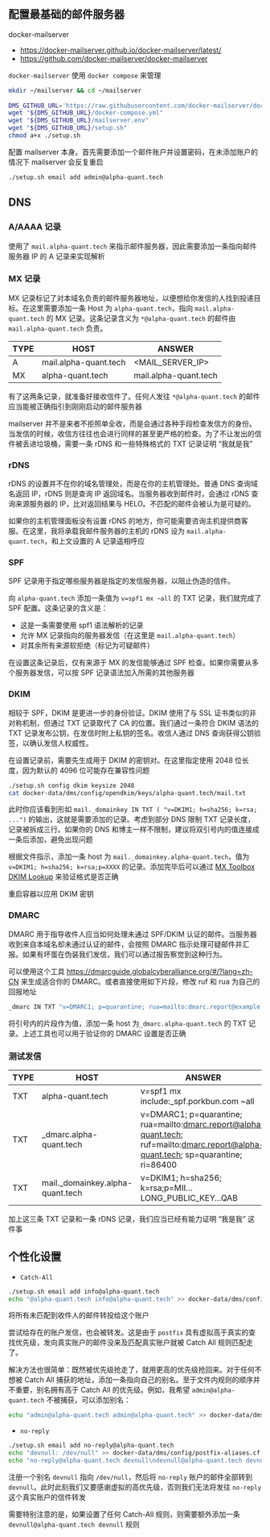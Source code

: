 ## 配置最基础的邮件服务器

docker-mailserver

- <https://docker-mailserver.github.io/docker-mailserver/latest/>
- <https://github.com/docker-mailserver/docker-mailserver>

`docker-mailserver` 使用 `docker compose` 来管理

```bash
mkdir ~/mailserver && cd ~/mailserver
 
DMS_GITHUB_URL='https://raw.githubusercontent.com/docker-mailserver/docker-mailserver/master'
wget "${DMS_GITHUB_URL}/docker-compose.yml"
wget "${DMS_GITHUB_URL}/mailserver.env"
wget "${DMS_GITHUB_URL}/setup.sh"
chmod a+x ./setup.sh
```

配置 mailserver 本身。首先需要添加一个邮件账户并设置密码，在未添加账户的情况下 mailserver 会反复重启

```bash
./setup.sh email add admin@alpha-quant.tech
```

## DNS

### A/AAAA 记录

使用了 `mail.alpha-quant.tech` 来指示邮件服务器，因此需要添加一条指向邮件服务器 IP 的 A 记录来实现解析

### MX 记录

MX 记录标记了对本域名负责的邮件服务器地址，以便想给你发信的人找到投递目标。在这里需要添加一条 Host 为 `alpha-quant.tech`，指向 `mail.alpha-quant.tech` 的 MX 记录。这条记录含义为 `*@alpha-quant.tech` 的邮件由 `mail.alpha-quant.tech` 负责。

| TYPE | HOST                  | ANSWER                |
| ---- | --------------------- | --------------------- |
| A    | mail.alpha-quant.tech | <MAIL_SERVER_IP>      |
| MX   | alpha-quant.tech      | mail.alpha-quant.tech |

有了这两条记录，就准备好接收信件了。任何人发往 `*@alpha-quant.tech` 的邮件应当能被正确指引到刚刚启动的邮件服务器

mailserver 并不是来者不拒照单全收，而是会通过各种手段检查发信方的身份。当发信的时候，收信方往往也会进行同样的甚至更严格的检查。为了不让发出的信件被丢进垃圾桶，需要一条 rDNS 和一些特殊格式的 TXT 记录证明 “我就是我”

### rDNS

rDNS 的设置并不在你的域名管理处，而是在你的主机管理处。普通 DNS 查询域名返回 IP，rDNS 则是查询 IP 返回域名。当服务器收到邮件时，会通过 rDNS 查询来源服务器的 IP，比对返回结果与 HELO。不匹配的邮件会被认为是可疑的。

如果你的主机管理面板没有设置 rDNS 的地方，你可能需要咨询主机提供商客服。在这里，我将承载我邮件服务器的主机的 rDNS 设为 `mail.alpha-quant.tech`，和上文设置的 A 记录遥相呼应

### SPF

SPF 记录用于指定哪些服务器是指定的发信服务器，以阻止伪造的信件。

向 `alpha-quant.tech` 添加一条值为 `v=spf1 mx ~all` 的 TXT 记录，我们就完成了 SPF 配置。这条记录的含义是：

- 这是一条需要使用 spf1 语法解析的记录
- 允许 MX 记录指向的服务器发信（在这里是 `mail.alpha-quant.tech`）
- 对其余所有来源软拒绝（标记为可疑邮件）

在设置这条记录后，仅有来源于 MX 的发信能够通过 SPF 检查。如果你需要从多个服务器发信，可以按 SPF 记录语法加入所需的其他服务器

### DKIM

相较于 SPF，DKIM 是更进一步的身份验证。DKIM 使用了与 SSL 证书类似的非对称机制，但通过 TXT 记录取代了 CA 的位置。我们通过一条符合 DKIM 语法的 TXT 记录发布公钥，在发信时附上私钥的签名。收信人通过 DNS 查询获得公钥验签，以确认发信人权威性。

在设置记录前，需要先生成用于 DKIM 的密钥对。在这里指定使用 2048 位长度，因为默认的 4096 位可能存在兼容性问题

```bash
./setup.sh config dkim keysize 2048
cat docker-data/dms/config/opendkim/keys/alpha-quant.tech/mail.txt
```

此时你应该看到形如 `mail._domainkey IN TXT ( "v=DKIM1; h=sha256; k=rsa; ...")` 的输出，这就是需要添加的记录。考虑到部分 DNS 限制 TXT 记录长度，记录被拆成三行。如果你的 DNS 和博主一样不限制，建议将双引号内的值连接成一条后添加，避免出现问题

根据文件指示，添加一条 host 为 `mail._domainkey.alpha-quant.tech`，值为 `v=DKIM1; h=sha256; k=rsa;p=XXXX` 的记录。添加完毕后可以通过 [MX Toolbox DKIM Lookup](https://mxtoolbox.com/dkim.aspx) 来验证格式是否正确

重启容器以应用 DKIM 密钥

### DMARC

DMARC 用于指导收件人应当如何处理未通过 SPF/DKIM 认证的邮件。当服务器收到来自本域名却未通过认证的邮件，会按照 DMARC 指示处理可疑邮件并汇报。如果有坏蛋在伪装我们发信，我们可以通过报告察觉到这种行为。

可以使用这个工具 <https://dmarcguide.globalcyberalliance.org/#/?lang=zh-CN> 来生成适合你的 DMARC。或者直接使用如下片段，修改 ruf 和 rua 为自己的回报地址

```bash
_dmarc IN TXT "v=DMARC1; p=quarantine; rua=mailto:dmarc.report@example.com; ruf=mailto:dmarc.report@example.com; fo=0; adkim=r; aspf=r; pct=100; rf=afrf; ri=86400; sp=quarantine"
```

将引号内的片段作为值，添加一条 host 为`_dmarc.alpha-quant.tech` 的 TXT 记录。上述工具也可以用于验证你的 DMARC 设置是否正确

### 测试发信

| TYPE | HOST                             | ANSWER                                                       |
| ---- | -------------------------------- | ------------------------------------------------------------ |
| TXT  | alpha-quant.tech                 | v=spf1 mx include:_spf.porkbun.com ~all                      |
| TXT  | _dmarc.alpha-quant.tech          | v=DMARC1; p=quarantine; rua=mailto:dmarc.report@alpha-quant.tech; ruf=mailto:dmarc.report@alpha-quant.tech; sp=quarantine; ri=86400 |
| TXT  | mail._domainkey.alpha-quant.tech | v=DKIM1; h=sha256; k=rsa;p=MII…LONG_PUBLIC_KEY…QAB           |

加上这三条 TXT 记录和一条 rDNS 记录，我们应当已经有能力证明 “我是我” 这件事

## 个性化设置

- `Catch-All`

```bash
./setup.sh email add info@alpha-quant.tech
echo "@alpha-quant.tech info@alpha-quant.tech" >> docker-data/dms/config/postfix-virtual.cf
```

将所有未匹配到收件人的邮件转投给这个账户

尝试给存在的账户发信，也会被转发。这是由于 `postfix` 具有虚拟高于真实的查找优先级，发向真实账户的邮件没来及匹配真实账户就被 Catch All 规则匹配走了。

解决方法也很简单：既然被优先级抢走了，就用更高的优先级抢回来。对于任何不想被 Catch All 捕获的地址，添加一条指向自己的别名。至于文件内规则的顺序并不重要，别名拥有高于 Catch All 的优先级。例如，我希望 `admin@alpha-quant.tech` 不被捕获，可以添加别名：

```bash
echo "admin@alpha-quant.tech admin@alpha-quant.tech" >> docker-data/dms/config/postfix-virtual.cf
```

- `no-reply`

```bash
./setup.sh email add no-reply@alpha-quant.tech 
echo "devnull: /dev/null" >> docker-data/dms/config/postfix-aliases.cf
echo "no-reply@alpha-quant.tech devnull\ndevnull@alpha-quant.tech devnull" >> docker-data/dms/config/postfix-virtual.cf
```

注册一个别名 `devnull` 指向 `/dev/null`，然后将 `no-reply` 账户的邮件全部转到 `devnull`。此时此刻我们又要感谢虚拟的高优先级，否则我们无法将发往 `no-reply` 这个真实账户的信件转发

需要特别注意的是，如果设置了任何 Catch-All 规则，则需要额外添加一条 `devnull@alpha-quant.tech devnull` 规则
